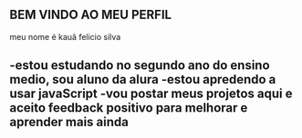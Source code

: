 ## BEM VINDO AO MEU PERFIL

meu nome é kauã felicio silva

-estou estudando no segundo ano do ensino medio, sou aluno da alura
-estou apredendo a usar javaScript
-vou postar meus projetos aqui e aceito feedback positivo para melhorar e aprender mais ainda
-
